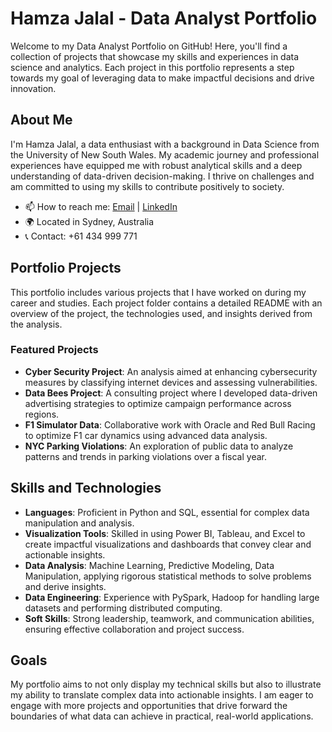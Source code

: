 # Hamza Jalal - Data Analyst Portfolio

Welcome to my Data Analyst Portfolio on GitHub! Here, you'll find a collection of projects that showcase my skills and experiences in data science and analytics. Each project in this portfolio represents a step towards my goal of leveraging data to make impactful decisions and drive innovation.

## About Me
I'm Hamza Jalal, a data enthusiast with a background in Data Science from the University of New South Wales. My academic journey and professional experiences have equipped me with robust analytical skills and a deep understanding of data-driven decision-making. I thrive on challenges and am committed to using my skills to contribute positively to society.

- 📫 How to reach me: [Email](mailto:hamzajalal23@gmail.com) | [LinkedIn](https://www.linkedin.com/in/hamza-jalal-31b3a6180)
- 🌍 Located in Sydney, Australia
- 📞 Contact: +61 434 999 771

## Portfolio Projects
This portfolio includes various projects that I have worked on during my career and studies. Each project folder contains a detailed README with an overview of the project, the technologies used, and insights derived from the analysis.

### Featured Projects
- **Cyber Security Project**: An analysis aimed at enhancing cybersecurity measures by classifying internet devices and assessing vulnerabilities.
- **Data Bees Project**: A consulting project where I developed data-driven advertising strategies to optimize campaign performance across regions.
- **F1 Simulator Data**: Collaborative work with Oracle and Red Bull Racing to optimize F1 car dynamics using advanced data analysis.
- **NYC Parking Violations**: An exploration of public data to analyze patterns and trends in parking violations over a fiscal year.


## Skills and Technologies
- **Languages**: Proficient in Python and SQL, essential for complex data manipulation and analysis.
- **Visualization Tools**: Skilled in using Power BI, Tableau, and Excel to create impactful visualizations and dashboards that convey clear and actionable insights.
- **Data Analysis**: Machine Learning, Predictive Modeling, Data Manipulation, applying rigorous statistical methods to solve problems and derive insights.
- **Data Engineering**: Experience with PySpark, Hadoop for handling large datasets and performing distributed computing.
- **Soft Skills**: Strong leadership, teamwork, and communication abilities, ensuring effective collaboration and project success.

## Goals
My portfolio aims to not only display my technical skills but also to illustrate my ability to translate complex data into actionable insights. I am eager to engage with more projects and opportunities that drive forward the boundaries of what data can achieve in practical, real-world applications.
